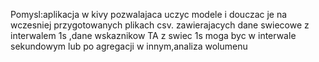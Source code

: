 Pomysl:aplikacja w kivy pozwalajaca uczyc modele i douczac je na wczesniej przygotowanych plikach csv. zawierajacych dane swiecowe z interwalem 1s ,dane wskaznikow TA z swiec 1s moga byc w interwale sekundowym lub po agregacji w innym,analiza wolumenu 

